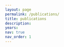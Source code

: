 ```yaml
---
layout: page
permalink: /publications/
title: publications
description: 
years: 
nav: true
nav_order: 1
---
```

